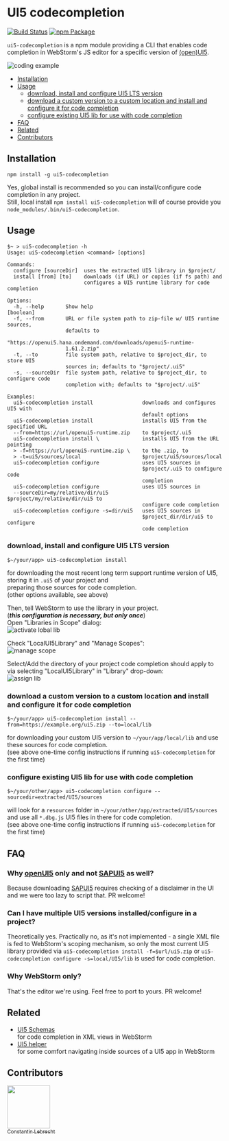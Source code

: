 # UI5 codecompletion

[![Build Status](https://travis-ci.org/vobujs/ui5-codecompletion.svg?branch=develop)](https://travis-ci.org/vobujs/ui5-codecompletion) 
[![npm Package](https://img.shields.io/npm/v/ui5-codecompletion.svg)](https://www.npmjs.com/package/ui5-codecompletion)

`ui5-codecompletion` is a npm module providing a CLI that enables code completion in WebStorm's JS editor for a 
specific version of [(open)UI5](https://openui5.org). 

![coding example](doc/usage.gif)

* [Installation](#installation)
* [Usage](#usage)
  * [download, install and configure UI5 LTS version](#download-install-and-configure-ui5-lts-version)
  * [download a custom version to a custom location and install and configure it for code completion](#download-a-custom-version-to-a-custom-location-and-install-and-configure-it-for-code-completion)
  * [configure existing UI5 lib for use with code completion](#configure-existing-ui5-lib-for-use-with-code-completion)
* [FAQ](#faq)
* [Related](#related)
* [Contributors](#contributors)

## Installation
    npm install -g ui5-codecompletion
    
Yes, global install is recommended so you can install/configure code completion in any project.   
Still, local install `npm install ui5-codecompletion` will of course provide you `node_modules/.bin/ui5-codecompletion`.
    
## Usage
    $~ > ui5-codecompletion -h
    Usage: ui5-codecompletion <command> [options]
    
    Commands:
      configure [sourceDir]  uses the extracted UI5 library in $project/
      install [from] [to]    downloads (if URL) or copies (if fs path) and
                             configures a UI5 runtime library for code completion
    
    Options:
      -h, --help       Show help                                           [boolean]
      -f, --from       URL or file system path to zip-file w/ UI5 runtime sources,
                       defaults to
                       "https://openui5.hana.ondemand.com/downloads/openui5-runtime-
                       1.61.2.zip"
      -t, --to         file system path, relative to $project_dir, to store UI5
                       sources in; defaults to "$project/.ui5"
      -s, --sourceDir  file system path, relative to $project_dir, to configure code
                       completion with; defaults to "$project/.ui5"
    
    Examples:
      ui5-codecompletion install                downloads and configures UI5 with
                                                default options
      ui5-codecompletion install                installs UI5 from the specified URL
      --from=https://url/openui5-runtime.zip    to $project/.ui5
      ui5-codecompletion install \              installs UI5 from the URL pointing
      > -f=https://url/openui5-runtime.zip \    to the .zip, to
      > -t=ui5/sources/local                    $project/ui5/sources/local
      ui5-codecompletion configure              uses UI5 sources in
                                                $project/.ui5 to configure code
                                                completion
      ui5-codecompletion configure              uses UI5 sources in
      --sourceDir=my/relative/dir/ui5           $project/my/relative/dir/ui5 to
                                                configure code completion
      ui5-codecompletion configure -s=dir/ui5   uses UI5 sources in
                                                $project_dir/dir/ui5 to configure
                                                code completion


### download, install and configure UI5 LTS version
```
$~/your/app> ui5-codecompletion install
```
for downloading the most recent long term support runtime version of UI5,   
storing it in `.ui5` of your project and    
preparing those sources for code completion.   
(other options available, see above)

Then, tell WebStorm to use the library in your project.  
(***this configuration is necessary, but only once***)   
Open "Libraries in Scope" dialog:   
![activate lobal lib](doc/ws-scope.png)   

Check "LocalUI5Library" and "Manage Scopes":   
![manage scope](doc/ws-scope1.png)   

Select/Add the directory of your project code completion should apply to 
via selecting "LocalUI5Library" in "Library" drop-down:   
![assign lib](doc/ws-scope2.png)

### download a custom version to a custom location and install and configure it for code completion
```
$~/your/app> ui5-codecompletion install --from=https://example.org/ui5.zip --to=local/lib
```
for downloading your custom UI5 version to `~/your/app/local/lib` and use these sources for code completion.      
(see above one-time config instructions if running `ui5-codecompletion` for the first time)

### configure existing UI5 lib for use with code completion
```
$~/your/other/app> ui5-codecompletion configure --sourcedir=extracted/UI5/sources
```
will look for a `resources` folder in `~/your/other/app/extracted/UI5/sources` and use 
all `*.dbg.js` UI5 files in there for code completion.   
(see above one-time config instructions if running `ui5-codecompletion` for the first time)

## FAQ
### Why [openUI5](https://openui5.org) only and not [SAPUI5](https://sapui5.hana.ondemand.com/) as well?
Because downloading [SAPUI5](https://sapui5.hana.ondemand.com/) requires checking of a disclaimer in the UI and
we were too lazy to script that. PR welcome!
### Can I have multiple UI5 versions installed/configure in a project?
Theoretically yes. Practically no, as it's not implemented - a single XML file is fed to WebStorm's scoping mechanism, 
so only the most current UI5 library provided via `ui5-codecompletion install -f=$url/ui5.zip` or 
`ui5-codecompletion configure -s=local/UI5/lib` is used for code completion.
### Why WebStorm only?
That's the editor we're using. Feel free to port to yours. PR welcome!

## Related
- [UI5 Schemas](https://github.com/ui5experts/ui5-schemas/)  
  for code completion in XML views in WebStorm
- [UI5 helper](https://plugins.jetbrains.com/plugin/9427-ui5-helper)   
  for some comfort navigating inside sources of a UI5 app in WebStorm
  
## Contributors
[<img src="https://avatars0.githubusercontent.com/u/404480?v=4&s=400" width="100px;"/><br /><sub>Constantin Lebrecht</sub>](http://www.js-soft.com)